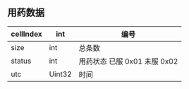 <a name="jVnth"></a>
## 用药数据



| cellIndex | int | 编号 |
| --- | --- | --- |
| size | int | 总条数 |
| status | int | 用药状态 已服 0x01 未服 0x02 |
| utc | Uint32 | 时间 |


